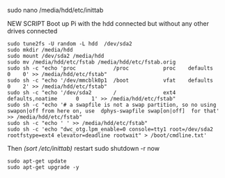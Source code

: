  sudo nano /media/hdd/etc/inittab
 
 
 NEW SCRIPT
Boot up Pi with the hdd connected but without any other drives connected


    sudo tune2fs -U random -L hdd  /dev/sda2
    sudo mkdir /media/hdd
    sudo mount /dev/sda2 /media/hdd
    sudo mv /media/hdd/etc/fstab /media/hdd/etc/fstab.orig
    sudo sh -c "echo 'proc            /proc           proc    defaults              0    0' >> /media/hdd/etc/fstab"
    sudo sh -c "echo '/dev/mmcblk0p1  /boot           vfat    defaults              0    2' >> /media/hdd/etc/fstab"
    sudo sh -c "echo '/dev/sda2       /               ext4    defaults,noatime      0    1' >> /media/hdd/etc/fstab"
    sudo sh -c "echo '# a swapfile is not a swap partition, so no using swapon|off from here on, use  dphys-swapfile swap[on|off]  for that' >> /media/hdd/etc/fstab"
    sudo sh -c "echo ' ' >> /media/hdd/etc/fstab"
    sudo sh -c 'echo "dwc_otg.lpm_enable=0 console=tty1 root=/dev/sda2 rootfstype=ext4 elevator=deadline rootwait" > /boot/cmdline.txt'
Then *(sort /etc/inittab)* restart
    sudo shutdown -r now


    sudo apt-get update
    sudo apt-get upgrade -y
